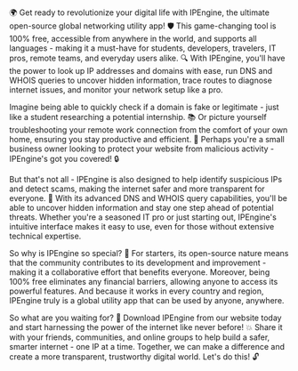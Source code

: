 🌍 Get ready to revolutionize your digital life with IPEngine, the ultimate open-source global networking utility app! 🛡️ This game-changing tool is 100% free, accessible from anywhere in the world, and supports all languages - making it a must-have for students, developers, travelers, IT pros, remote teams, and everyday users alike. 🔍 With IPEngine, you'll have the power to look up IP addresses and domains with ease, run DNS and WHOIS queries to uncover hidden information, trace routes to diagnose internet issues, and monitor your network setup like a pro.

Imagine being able to quickly check if a domain is fake or legitimate - just like a student researching a potential internship. 📚 Or picture yourself troubleshooting your remote work connection from the comfort of your own home, ensuring you stay productive and efficient. 💼 Perhaps you're a small business owner looking to protect your website from malicious activity - IPEngine's got you covered! 🔒

But that's not all - IPEngine is also designed to help identify suspicious IPs and detect scams, making the internet safer and more transparent for everyone. 🚀 With its advanced DNS and WHOIS query capabilities, you'll be able to uncover hidden information and stay one step ahead of potential threats. Whether you're a seasoned IT pro or just starting out, IPEngine's intuitive interface makes it easy to use, even for those without extensive technical expertise.

So why is IPEngine so special? 🤔 For starters, its open-source nature means that the community contributes to its development and improvement - making it a collaborative effort that benefits everyone. Moreover, being 100% free eliminates any financial barriers, allowing anyone to access its powerful features. And because it works in every country and region, IPEngine truly is a global utility app that can be used by anyone, anywhere.

So what are you waiting for? 🚀 Download IPEngine from our website today and start harnessing the power of the internet like never before! 💥 Share it with your friends, communities, and online groups to help build a safer, smarter internet - one IP at a time. Together, we can make a difference and create a more transparent, trustworthy digital world. Let's do this! 🔓